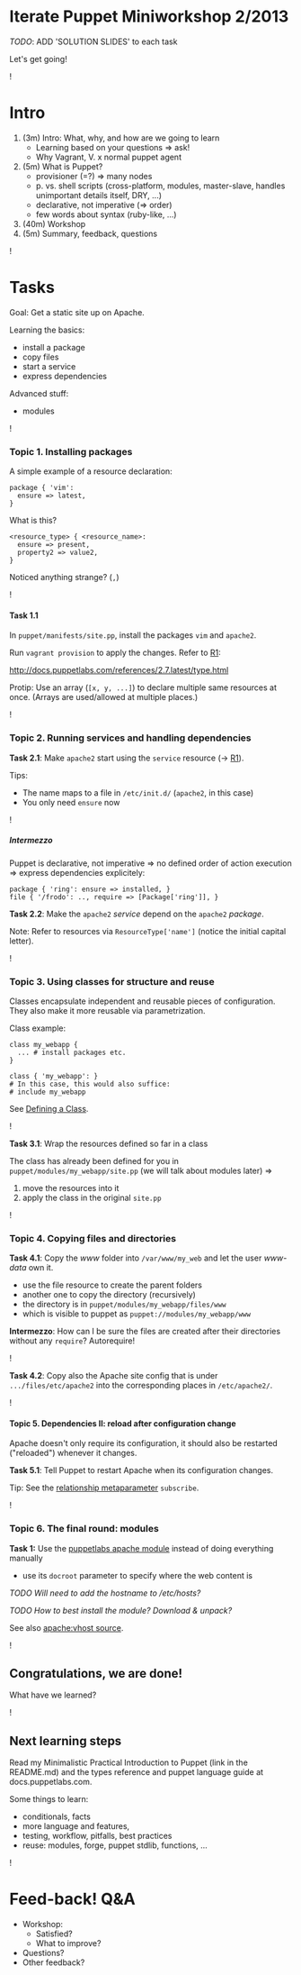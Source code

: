 Iterate Puppet Miniworkshop 2/2013
==================================

*TODO*: ADD 'SOLUTION SLIDES' to each task

Let's get going!

!

Intro
=====

1. (3m) Intro: What, why, and how are we going to learn
   * Learning based on your questions => ask!
   * Why Vagrant, V. x normal puppet agent
2. (5m) What is Puppet?
    * provisioner (=?) => many nodes
    * p. vs. shell scripts (cross-platform, modules, master-slave,
      handles unimportant details itself, DRY, ...)
    * declarative, not imperative (=> order)
    * few words about syntax (ruby-like, ...)
3. (40m) Workshop
4. (5m) Summary, feedback, questions
<!--
Puppet:
- Describe what "resources" to create/remove etc. (files, packages,
  users, ..)
- Done in a manifest - a .pp text file with Ruby-based puppet code
Vagrant x Puppet:
 Just for simplicity, you can run puppet manually; notice the vagrant
 log line:
 [default] Running Puppet with /tmp/vagrant-puppet/ ...
 => Vagrant does copy manifests, modules etc. there:
 /tmp/vagrant-puppet$ sudo puppet apply --debug --verbose --modulepath=modules-0 manifests/site.pp
 
-->

!

Tasks
=====

Goal: Get a static site up on Apache.

Learning the basics:

* install a package
* copy files
* start a service
* express dependencies

Advanced stuff:

* modules

!

### Topic 1. Installing packages

A simple example of a resource declaration:

    package { 'vim':
      ensure => latest,
    }

What is this?

    <resource_type> { <resource_name>:
      ensure => present,
      property2 => value2,
    }

<!-- COMMENTS:
This is a basic building block of Puppet code. Notes:
- ensure on most resources, different values: file, directory,
  symlink, installed, ...
- the name is usually meaningful: the file path to create or package
  to install
-->
Noticed anything strange? (`,`)

!

#### Task 1.1

In `puppet/manifests/site.pp`, install the packages `vim` and
`apache2`.

Run `vagrant provision` to apply the changes. Refer to [R1]:

http://docs.puppetlabs.com/references/2.7.latest/type.html

Protip: Use an array (<code>[x, y, ...]</code>) to declare multiple same resources at once.
(Arrays are used/allowed at multiple places.)
<!--
LEARNING: First experience with Puppet code, how to apply it, the
resource type reference.
TODO: vagrant provision vs. running puppet agent manually
-->

!

### Topic 2. Running services and handling dependencies

**Task 2.1**: Make `apache2` start using the `service` resource (->
[R1]).

Tips:

* The name maps to a file in `/etc/init.d/` (`apache2`, in this case)
* You only need `ensure` now

!

##### Intermezzo

Puppet is declarative, not imperative => no defined order
of action execution => express dependencies explicitely:

    package { 'ring': ensure => installed, }
    file { '/frodo': .., require => [Package['ring']], }

**Task 2.2**: Make the `apache2` *service* depend on the `apache2` *package*.

Note: Refer to resources via `ResourceType['name']` (notice
the initial capital letter).

!

### Topic 3. Using classes for structure and reuse

Classes encapsulate independent and reusable pieces of configuration.
They also make it more reusable via parametrization.

Class example:

    class my_webapp {
      ... # install packages etc.
    }
    
    class { 'my_webapp': }
    # In this case, this would also suffice:
    # include my_webapp

<!--
Here we (1) define and (2) apply a class
-->
See
[Defining a Class](http://docs.puppetlabs.com/puppet/2.7/reference/lang_classes.html#defining-a-class).

!

**Task 3.1**: Wrap the resources defined so far in a class

The class has already been defined for you in
`puppet/modules/my_webapp/site.pp` (we will talk about modules later)
=>

1. move the resources into it
2. apply the class in the original `site.pp`

!

### Topic 4. Copying files and directories

**Task 4.1**: Copy the *www* folder into `/var/www/my_web` and let the user
  *www-data* own it.

* use the file resource to create the parent folders
* another one to copy the directory (recursively)
* the directory is in `puppet/modules/my_webapp/files/www`
* which is visible to puppet as `puppet://modules/my_webapp/www`

**Intermezzo**: How can I be sure the files are created after their
directories without any `require`? Autorequire!

!

**Task 4.2**: Copy also the Apache site config that is
 under `.../files/etc/apache2` into the corresponding places in  `/etc/apache2/`.

!

#### Topic 5. Dependencies II: reload after configuration change

Apache doesn't only require its configuration, it should also be
restarted ("reloaded") whenever it changes.

**Task 5.1**: Tell Puppet to restart Apache when its configuration changes.

Tip: See the
[relationship metaparameter](http://docs.puppetlabs.com/puppet/2.7/reference/lang_relationships.html#relationship-metaparameters)
`subscribe`.

!

### Topic 6. The final round: modules

**Task 1:** Use the [puppetlabs apache module] instead of doing everything
manually

- use its `docroot` parameter to specify where the web content is

*TODO Will need to add the hostname to /etc/hosts?*

*TODO How to best install the module? Download & unpack?*

[puppetlabs apache module]: https://forge.puppetlabs.com/puppetlabs/apache

See also [apache:vhost source](https://github.com/puppetlabs/puppetlabs-apache/blob/master/manifests/vhost.pp).

<!--
### Topic 7. Parametrized classes (to be dropped????)

*TODO: Do we have time for this? Likely drop it.*

**Task**: Make the choice of editor to install parametrized

Some teams require vim, some hate it and want nano; let them decide by
making the editor package into a parameter.

A parametrized class:

    class my_webapp (
      $required_param,
      $param_with_default = 'default value') {
      ... using the $required_param somewhere here ...
    }
    
    class { 'my_webapp': $required_param => 123, }
-->
!

Congratulations, we are done!
----------------------------

What have we learned?

!

Next learning steps
-------------------

Read my Minimalistic Practical Introduction to Puppet (link in the README.md) and the
types reference and puppet language guide at docs.puppetlabs.com.

Some things to learn:

- conditionals, facts
- more language and features,
- testing, workflow, pitfalls, best practices
- reuse: modules, forge, puppet stdlib, functions, ...

!

Feed-back! Q&A
=============

* Workshop:
  * Satisfied?
  * What to improve?
* Questions?
* Other feedback?

[R1]: http://docs.puppetlabs.com/references/2.7.latest/type.html "Puppet Type Reference"
